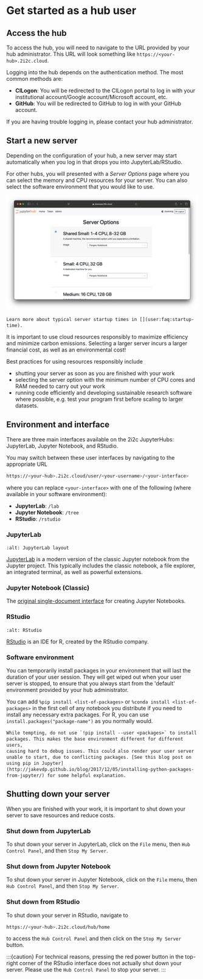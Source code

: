 # Get started as a hub user

## Access the hub

To access the hub, you will need to navigate to the URL provided by your hub administrator. This URL will look something like `https://<your-hub>.2i2c.cloud`.

Logging into the hub depends on the authentication method. The most common methods are:

- **CILogon**: You will be redirected to the CILogon portal to log in with your institutional account/Google account/Microsoft account, etc.
- **GitHub**: You will be redirected to GitHub to log in with your GitHub account.

If you are having trouble logging in, please contact your hub administrator.

## Start a new server

Depending on the configuration of your hub, a new server may start automatically when you log in that drops you into JupyterLab/RStudio.

For other hubs, you will presented with a *Server Options* page where you can select the memory and CPU resources for your server. You can also select the software environment that you would like to use.

![JupyterHub server options](/images/server-options.jpeg)

```{seealso}
Learn more about typical server startup times in [](user:faq:startup-time).
```

It is important to use cloud resources responsibly to maximize efficiency and minimize carbon emissions. Selecting a larger server incurs a larger financial cost, as well as an environmental cost!

Best practices for using resources responsibly include

- shutting your server as soon as you are finished with your work
- selecting the server option with the minimum number of CPU cores and RAM needed to carry out your work
- running code efficiently and developing sustainable research software where possible, e.g. test your program first before scaling to larger datasets.

## Environment and interface

There are three main interfaces available on the 2i2c JupyterHubs: JupyterLab, Jupyter Notebook, and RStudio.

You may switch between these user interfaces by navigating to the appropriate URL

```bash
https://<your-hub>.2i2c.cloud/user/<your-username>/<your-interface>
```

where you can replace `<your-interface>` with one of the following (where available in your software environment):

- **JupyterLab**: `/lab`
- **Jupyter Notebook**: `/tree`
- **RStudio**: `/rstudio`

### JupyterLab

```{figure} /images/jupyterlab.png
:alt: JupyterLab layout
```

[JupyterLab](https://github.com/jupyterlab/jupyterlab) is a modern version of the classic Jupyter notebook from
the Jupyter project. This typically includes the classic notebook, a file explorer, an integrated terminal, as well as powerful extensions.

### Jupyter Notebook (Classic)

The [original single-document interface](https://jupyter-notebook.readthedocs.io/en/latest/) for creating Jupyter Notebooks.

### RStudio

```{figure} /images/rstudio.png
:alt: RStudio
```

[RStudio](https://rstudio.com) is an IDE for R, created by the RStudio company.

### Software environment

You can temporarily install packages in your environment that will
last the duration of your user session. They will get wiped out
when your user server is stopped, to ensure that you always start from
the 'default' environment provided by your hub administrator.

You can add `%pip install <list-of-packages>` or
`%conda install <list-of-packages>` in the first cell of any notebook
you distribute if you need to install any necessary extra packages. For R,
you can use `install.packages("package-name")` as you normally would.

```{warning}
While tempting, do not use `!pip install --user <packages>` to install
packages. This makes the base environment different for different users,
causing hard to debug issues. This could also render your user server
unable to start, due to conflicting packages. [See this blog post on using pip in Jupyter](http://jakevdp.github.io/blog/2017/12/05/installing-python-packages-from-jupyter/) for some helpful explanation.
```

## Shutting down your server

When you are finished with your work, it is important to shut down your server to save resources and reduce costs.

### Shut down from JupyterLab

To shut down your server in JupyterLab, click on the `File` menu, then `Hub Control Panel`, and then `Stop My Server`.

### Shut down from Jupyter Notebook

To shut down your server in Jupyter Notebook, click on the `File` menu, then `Hub Control Panel`, and then `Stop My Server`.

### Shut down from RStudio

To shut down your server in RStudio, navigate to

```bash
https://<your-hub>.2i2c.cloud/hub/home
```

to access the `Hub Control Panel` and then click on the `Stop My Server` button.

:::{caution}
For technical reasons, pressing the red power button in the top-right corner of the RStudio interface does not actually shut down your server. Please use the `Hub Control Panel` to stop your server.
:::
